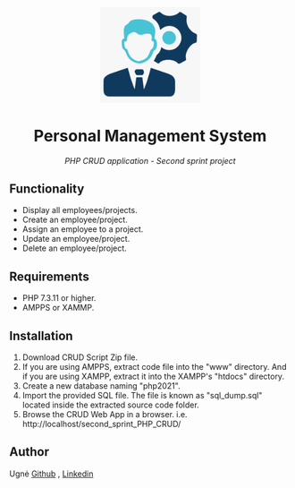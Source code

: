 <p align="center"><img src="./readme_photo/person.png" alt="drawing" width="180"/></p>

<h1 align="center">Personal Management System</h1>

<p align="center"><i>PHP CRUD application - Second sprint project</i></p>

## Functionality
- Display all employees/projects.
- Create an employee/project.
- Assign an employee to a project.
- Update an employee/project.
- Delete an employee/project.

## Requirements
- PHP 7.3.11 or higher.
- AMPPS or XAMMP.

## Installation
1. Download CRUD Script Zip file. 
2. If you are using AMPPS, extract code file into the "www" directory. And if you are using XAMPP, extract it into the XAMPP's "htdocs" directory.  
3. Create a new database naming "php2021".
4. Import the provided SQL file. The file is known as "sql_dump.sql" located inside the extracted source code folder.
5. Browse the CRUD Web App in a browser. i.e. http://localhost/second_sprint_PHP_CRUD/  

## Author
Ugnė [Github](https://github.com/Uugne) , [Linkedin](https://www.linkedin.com/in/ugne-kurkyte/)
